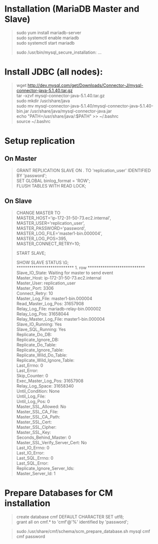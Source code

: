 # Installation (MariaDB Master and Slave)
> sudo yum install mariadb-server  
> sudo systemctl enable mariadb  
> sudo systemctl start mariadb  
>   
> sudo /usr/bin/mysql_secure_installation: ...  

# Install JDBC (all nodes):
> wget http://dev.mysql.com/get/Downloads/Connector-J/mysql-connector-java-5.1.40.tar.gz  
> tar -xzvf mysql-connector-java-5.1.40.tar.gz  
> sudo mkdir /usr/share/java  
> sudo mv mysql-connector-java-5.1.40/mysql-connector-java-5.1.40-bin.jar /usr/share/java/mysql-connector-java.jar   
> echo "PATH=/usr/share/java/:$PATH" >> ~/.bashrc  
> source ~/.bashrc  

# Setup replication
## On Master
> GRANT REPLICATION SLAVE ON *.* TO 'replication_user' IDENTIFIED BY 'password';  
> SET GLOBAL binlog_format = 'ROW';  
> FLUSH TABLES WITH READ LOCK;  

## On Slave
> CHANGE MASTER TO  
>   MASTER_HOST='ip-172-31-50-73.ec2.internal',  
>   MASTER_USER='replication_user',  
>   MASTER_PASSWORD='password',  
>   MASTER_LOG_FILE='master1-bin.000004',  
>   MASTER_LOG_POS=395,  
>   MASTER_CONNECT_RETRY=10;  
>   
> START SLAVE;
>   
> SHOW SLAVE STATUS \G;  
*************************** 1. row ***************************  
               Slave_IO_State: Waiting for master to send event  
                  Master_Host: ip-172-31-50-73.ec2.internal  
                  Master_User: replication_user  
                  Master_Port: 3306  
                Connect_Retry: 10  
              Master_Log_File: master1-bin.000004  
          Read_Master_Log_Pos: 31657908  
               Relay_Log_File: mariadb-relay-bin.000002  
                Relay_Log_Pos: 31658044  
        Relay_Master_Log_File: master1-bin.000004  
             Slave_IO_Running: Yes  
            Slave_SQL_Running: Yes  
              Replicate_Do_DB:  
          Replicate_Ignore_DB:  
           Replicate_Do_Table:  
       Replicate_Ignore_Table:  
      Replicate_Wild_Do_Table:  
  Replicate_Wild_Ignore_Table:  
                   Last_Errno: 0  
                   Last_Error:  
                 Skip_Counter: 0  
          Exec_Master_Log_Pos: 31657908  
              Relay_Log_Space: 31658340  
              Until_Condition: None  
               Until_Log_File:  
                Until_Log_Pos: 0  
           Master_SSL_Allowed: No  
           Master_SSL_CA_File:  
           Master_SSL_CA_Path:  
              Master_SSL_Cert:  
            Master_SSL_Cipher:  
               Master_SSL_Key:  
        Seconds_Behind_Master: 0  
Master_SSL_Verify_Server_Cert: No  
                Last_IO_Errno: 0  
                Last_IO_Error:  
               Last_SQL_Errno: 0  
               Last_SQL_Error:  
  Replicate_Ignore_Server_Ids:  
             Master_Server_Id: 1  

             
# Prepare Databases for CM installation
> create database cmf DEFAULT CHARACTER SET utf8;  
> grant all on cmf.* to 'cmf'@'%' identified by 'password';  

> sudo /usr/share/cmf/schema/scm_prepare_database.sh mysql cmf cmf password  
